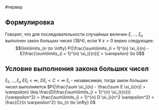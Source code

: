 #тервер 
## Формулировка
Говорят, что для последовательности случайных величин $\xi, \dots, \xi_n$ выполнен закон больших чисел (ЗБЧ), если $\forall \ \varepsilon > 0$ верно следующее: $$\lim\limits_{n \to \infty} P(|\frac{\sum\limits_{i = 1}^{n} \xi_i}{n} - E(\frac{\sum\limits_{i = 1}^{n} \xi_i}{n})| > \varepsilon) \to 0$$

## Условие выполнения закона больших чисел
$\xi_1, \dots, \xi_n$
$E \xi_i < \infty, \ D \xi_i < C < \infty$
$\xi_i$ - независимая, тогда закон больших чисел выполняется
$P(|\frac{\sum \xi_}{n} - \frac{\sum E \xi_i}{n}| > \varepsilon) \leq \frac{D(\frac{\sum\limits_{i = 1}^{n} \xi_i}{n})}{\varepsilon^2} = \frac{\sum\limits_{i = 1}^{n} D \xi_i}{n^2 \varepsilon^2} < \frac{C}{n \varpesilon^2} \to_{n \to \infty} 0$